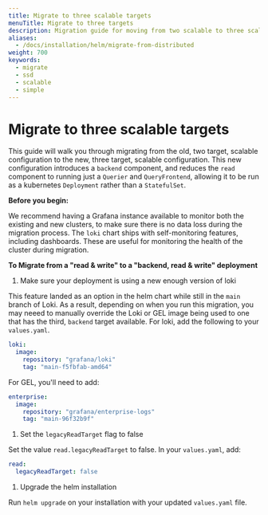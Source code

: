 ```yaml
---
title: Migrate to three scalable targets
menuTitle: Migrate to three targets
description: Migration guide for moving from two scalable to three scalable targets
aliases:
  - /docs/installation/helm/migrate-from-distributed
weight: 700
keywords:
  - migrate
  - ssd
  - scalable
  - simple
---
```


# Migrate to three scalable targets

This guide will walk you through migrating from the old, two target, scalable configuration to the new, three target, scalable configuration. This new configuration introduces a `backend` component, and reduces the `read` component to running just a `Querier` and `QueryFrontend`, allowing it to be run as a kubernetes `Deployment` rather than a `StatefulSet`.

**Before you begin:**

We recommend having a Grafana instance available to monitor both the existing and new clusters, to make sure there is no data loss during the migration process. The `loki` chart ships with self-monitoring features, including dashboards. These are useful for monitoring the health of the cluster during migration.

**To Migrate from a "read & write" to a "backend, read & write" deployment**

1. Make sure your deployment is using a new enough version of loki

This feature landed as an option in the helm chart while still in the `main` branch of Loki. As a result, depending on when you run this migration, you may neeed to manually override the Loki or GEL image being used to one that has the third, `backend` target available. For loki, add the following to your `values.yaml`.

```yaml
loki:
  image:
    repository: "grafana/loki"
    tag: "main-f5fbfab-amd64"
```

For GEL, you'll need to add:

```yaml
enterprise:
  image:
    repository: "grafana/enterprise-logs"
    tag: "main-96f32b9f"
```

1. Set the `legacyReadTarget` flag to false

Set the value `read.legacyReadTarget` to false. In your `values.yaml`, add:

```yaml
read:
  legacyReadTarget: false
```

1. Upgrade the helm installation

Run `helm upgrade` on your installation with your updated `values.yaml` file.
